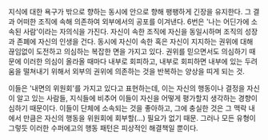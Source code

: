 지식에 대한 욕구가 밖으로 향하는 동시에 안으로 향해 팽팽하게 긴장을 유지한다. 그 결과 어떠한 조직에 속해 의존하여 외부에서의 공포를 이겨낸다. 6번은 '나는 어딘가에 소속된 사람'이라는 자의식을 가진다. 자신이 속한 조직에 자신을 동일시하며 조직의 성장과 존폐에 자신의 인생을 건다. 동시에 자신이 속한 혹은 자신이 지지하는 권위에 대해 끊임없이 도전하고 의심하는 복잡한 면을 가지고 있다. 권위를 믿으면서도 의심하기 때문에 이러한 의심이 올라올 때마다 내부로 회피하고, 내부로 회피하면 내부에 있는 두려움을 떨쳐내기 위해서 외부의 권위에 의존하는 것을 반복하는 양상을 띠게 되는 것.

이들은 '내면의 위원회'를 가지고 있다고 표현하는데, 이는 자신의 행동이나 결정을 자신이 알고 있는 사람들, 지식들에 비추어 이들이 자신을 어떻게 평가할지 생각하는 경향이 심하기 때문이다. 이들이 단체에 소속되는 것을 좋아하고, 그에 충실한 것은 그 맥락 내에서 만큼은 자신의 행동을 위원회에 회부할(...) 필요가 없기 때문. 그러나 모든 유형이 그렇듯 이러한 수퍼에고의 행동 패턴은 피상적인 해결책일 뿐이다.